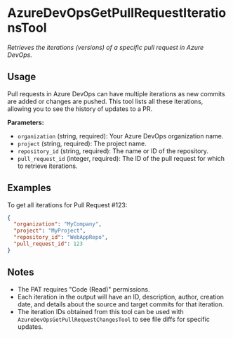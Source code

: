 ﻿# AzureDevOpsGetPullRequestIterationsTool

*Retrieves the iterations (versions) of a specific pull request in Azure DevOps.*

## Usage

Pull requests in Azure DevOps can have multiple iterations as new commits are added or changes are pushed. This tool lists all these iterations, allowing you to see the history of updates to a PR.

**Parameters:**
-   `organization` (string, required): Your Azure DevOps organization name.
-   `project` (string, required): The project name.
-   `repository_id` (string, required): The name or ID of the repository.
-   `pull_request_id` (integer, required): The ID of the pull request for which to retrieve iterations.

## Examples

To get all iterations for Pull Request #123:

```json
{
  "organization": "MyCompany",
  "project": "MyProject",
  "repository_id": "WebAppRepo",
  "pull_request_id": 123
}
```

## Notes

-   The PAT requires "Code (Read)" permissions.
-   Each iteration in the output will have an ID, description, author, creation date, and details about the source and target commits for that iteration.
-   The iteration IDs obtained from this tool can be used with `AzureDevOpsGetPullRequestChangesTool` to see file diffs for specific updates.